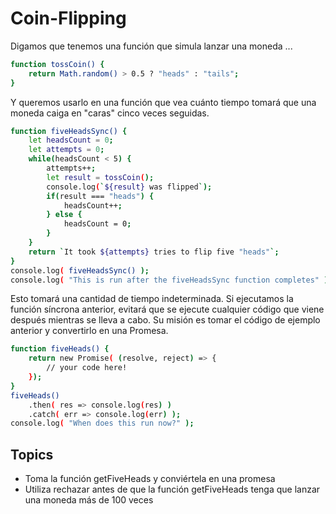 # Coin-Flipping

Digamos que tenemos una función que simula lanzar una moneda ...

```sh
function tossCoin() {
    return Math.random() > 0.5 ? "heads" : "tails";
}
```
Y queremos usarlo en una función que vea cuánto tiempo tomará que una moneda caiga en "caras" cinco veces seguidas.


```sh
function fiveHeadsSync() {
    let headsCount = 0;
    let attempts = 0;
    while(headsCount < 5) {
        attempts++;
        let result = tossCoin();
        console.log(`${result} was flipped`);
        if(result === "heads") {
            headsCount++;
        } else {
            headsCount = 0;
        }
    }
    return `It took ${attempts} tries to flip five "heads"`;
}
console.log( fiveHeadsSync() );
console.log( "This is run after the fiveHeadsSync function completes" );
```
Esto tomará una cantidad de tiempo indeterminada. Si ejecutamos la función síncrona anterior, evitará que se ejecute cualquier código que viene después mientras se lleva a cabo.
Su misión es tomar el código de ejemplo anterior y convertirlo en una Promesa. 

```sh
function fiveHeads() {
    return new Promise( (resolve, reject) => {
        // your code here!
    });
}
fiveHeads()
    .then( res => console.log(res) )
    .catch( err => console.log(err) );
console.log( "When does this run now?" );
```

## Topics

- Toma la función getFiveHeads y conviértela en una promesa
- Utiliza rechazar antes de que la función getFiveHeads tenga que lanzar una moneda más de 100 veces